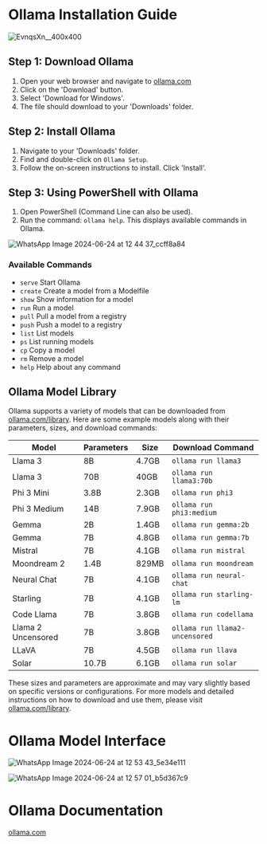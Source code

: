 # Ollama Installation Guide


![EvnqsXn__400x400](https://github.com/Tanmoy-Santra/Ollama-Openchat/assets/123796923/1d5070cb-459c-4720-8fa4-36072aac941e)


## Step 1: Download Ollama
1. Open your web browser and navigate to [ollama.com](https://ollama.com)
2. Click on the 'Download' button.
3. Select 'Download for Windows'.
4. The file should download to your 'Downloads' folder.

## Step 2: Install Ollama
1. Navigate to your 'Downloads' folder.
2. Find and double-click on `Ollama Setup`.
3. Follow the on-screen instructions to install. Click 'Install'.

## Step 3: Using PowerShell with Ollama
1. Open PowerShell (Command Line can also be used).
2. Run the command: `ollama help`. This displays available commands in Ollama.
   

![WhatsApp Image 2024-06-24 at 12 44 37_ccff8a84](https://github.com/Tanmoy-Santra/Ollama-Openchat/assets/123796923/26637f30-0aa6-4406-b78d-50afca6a6c8d)



### Available Commands
- `serve`       Start Ollama
- `create`      Create a model from a Modelfile
- `show`        Show information for a model
- `run`         Run a model
- `pull`        Pull a model from a registry
- `push`        Push a model to a registry
- `list`        List models
- `ps`          List running models
- `cp`          Copy a model
- `rm`          Remove a model
- `help`        Help about any command

## Ollama Model Library

Ollama supports a variety of models that can be downloaded from [ollama.com/library](https://ollama.com/library). Here are some example models along with their parameters, sizes, and download commands:

| Model              | Parameters | Size   | Download Command               |
|--------------------|------------|--------|--------------------------------|
| Llama 3            | 8B         | 4.7GB  | `ollama run llama3`            |
| Llama 3            | 70B        | 40GB   | `ollama run llama3:70b`        |
| Phi 3 Mini         | 3.8B       | 2.3GB  | `ollama run phi3`              |
| Phi 3 Medium       | 14B        | 7.9GB  | `ollama run phi3:medium`       |
| Gemma              | 2B         | 1.4GB  | `ollama run gemma:2b`          |
| Gemma              | 7B         | 4.8GB  | `ollama run gemma:7b`          |
| Mistral            | 7B         | 4.1GB  | `ollama run mistral`           |
| Moondream 2        | 1.4B       | 829MB  | `ollama run moondream`         |
| Neural Chat        | 7B         | 4.1GB  | `ollama run neural-chat`       |
| Starling           | 7B         | 4.1GB  | `ollama run starling-lm`       |
| Code Llama         | 7B         | 3.8GB  | `ollama run codellama`         |
| Llama 2 Uncensored | 7B         | 3.8GB  | `ollama run llama2-uncensored` |
| LLaVA              | 7B         | 4.5GB  | `ollama run llava`             |
| Solar              | 10.7B      | 6.1GB  | `ollama run solar`             |

These sizes and parameters are approximate and may vary slightly based on specific versions or configurations. For more models and detailed instructions on how to download and use them, please visit [ollama.com/library](https://ollama.com/library).



# Ollama Model Interface



![WhatsApp Image 2024-06-24 at 12 53 43_5e34e111](https://github.com/Tanmoy-Santra/Ollama-Openchat/assets/123796923/b86fd8a3-7d16-4369-b3d7-6c4f69e0fe82)



![WhatsApp Image 2024-06-24 at 12 57 01_b5d367c9](https://github.com/Tanmoy-Santra/Ollama-Openchat/assets/123796923/2ff59c8c-6b71-4150-9b89-0c3d6d6e585d)


# Ollama Documentation


 [ollama.com](https://ollama.com/)

